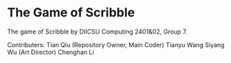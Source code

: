 # The Game of Scribble
The game of Scribble by DIICSU Computing 2401&02, Group 7. 

Contributers:
  Tian Qiu (Repository Owner, Main Coder)
  Tianyu Wang
  Siyang Wu (Art Director)
  Chenghan Li
  
